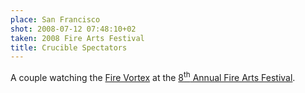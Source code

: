 ```yaml
---
place: San Francisco
shot: 2008-07-12 07:48:10+02
taken: 2008 Fire Arts Festival
title: Crucible Spectators
---
```


A couple watching the [Fire Vortex](/1/125/hurricane-founder) at the [8<sup>th</sup> Annual Fire Arts Festival](http://thecrucible.org/events/fire-arts-festival).
